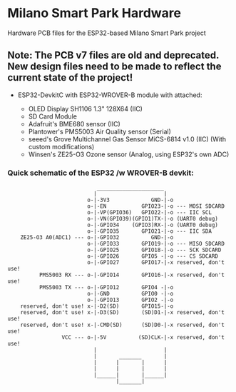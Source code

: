 # Milano Smart Park Hardware

Hardware PCB files for the ESP32-based Milano Smart Park project

## Note: The PCB v7 files are old and deprecated. New design files need to be made to reflect the current state of the project!

- ESP32-DevkitC with ESP32-WROVER-B module with attached:

	- OLED Display SH1106 1.3" 128X64 (IIC)
	- SD Card Module
	- Adafruit's BME680 sensor (IIC)
	- Plantower's PMS5003 Air Quality sensor (Serial)
	- seeed's Grove Multichannel Gas Sensor MiCS-6814 v1.0 (IIC) (With custom modifications)
	- Winsen's ZE25-O3 Ozone sensor (Analog, using ESP32's own ADC)
	
### Quick schematic of the ESP32 /w WROVER-B devkit:
                                _____________________
                               |                     |
                             o-|-3V3             GND-|-o
                             o-|-EN           GPIO23-|-o --- MOSI SDCARD
                             o-|-VP(GPIO36)   GPIO22-|-o --- IIC SCL
                             o-|-VN(GPIO39)(GPIO1)TX-|-o (UART0 debug)
                             o-|-GPIO34    (GPIO3)RX-|-o (UART0 debug)
                             o-|-GPIO35       GPIO21-|-o --- IIC SDA
        ZE25-O3 A0(ADC1) --- o-|-GPIO32          GND-|-o
                             o-|-GPIO33       GPIO19-|-o --- MISO SDCARD
                             o-|-GPIO25       GPIO18-|-o --- SCK SDCARD
                             o-|-GPIO26       GPIO5 -|-o --- CS SDCARD
                             o-|-GPIO27       GPIO17-|-x reserved, don't use!
              PMS5003 RX --- o-|-GPIO14       GPIO16-|-x reserved, don't use!
              PMS5003 TX --- o-|-GPIO12       GPIO4 -|-o
                             o-|-GND          GPIO0 -|-o
                             o-|-GPIO13       GPIO2 -|-o
        reserved, don't use! x-|-D2(SD)       GPIO15-|-o
        reserved, don't use! x-|-D3(SD)       (SD)D1-|-x reserved, don't use!
        reserved, don't use! x-|-CMD(SD)      (SD)D0-|-x reserved, don't use!
                     VCC --- o-|-5V          (SD)CLK-|-x reserved, don't use!
                               |                     |
                               |       _______       |
                               |      |       |      |
                               |      |       |      |
                               |______|       |______|
                                      |_______|
